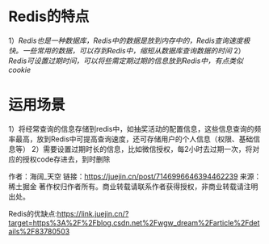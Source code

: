# Redis的特点

1）*Redis也是一种数据库，Redis中的数据是放到内存中的，Redis查询速度极快。一些常用的数据，可以存到Redis中，缩短从数据库查询数据的时间*
2）*Redis可设置过期时间，可以将些需定期过期的信息放到Redis中，有点类似cookie*

# 运用场景

1）将经常查询的信息存储到redis中，如抽奖活动的配置信息，这些信息查询的频率最高，放到Redis中可提高查询速度，还可存储用户的个人信息（权限、基础信息等）
2）需要设置过期时长的信息，比如微信授权，每2小时去过期一次，将对应的授权code存进去，到时删除

作者：海阔_天空
链接：<https://juejin.cn/post/7146996646394462239>
来源：稀土掘金
著作权归作者所有。商业转载请联系作者获得授权，非商业转载请注明出处。

Redis的优缺点:<https://link.juejin.cn/?target=https%3A%2F%2Fblog.csdn.net%2Fwgw_dream%2Farticle%2Fdetails%2F83780503>
